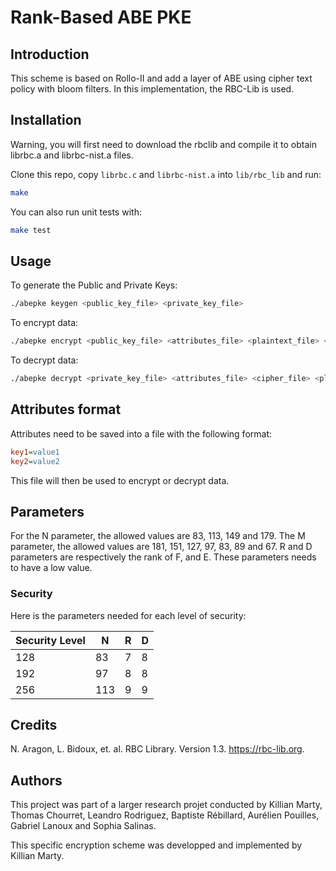 # Rank-Based ABE PKE

## Introduction

This scheme is based on Rollo-II and add a layer of ABE using cipher text policy with bloom filters.
In this implementation, the RBC-Lib is used.

## Installation

Warning, you will first need to download the rbclib and compile it to obtain librbc.a and librbc-nist.a files.

Clone this repo, copy `librbc.c` and `librbc-nist.a` into `lib/rbc_lib` and run:

```bash
make
```

You can also run unit tests with:

```bash
make test
```

## Usage

To generate the Public and Private Keys:

```bash
./abepke keygen <public_key_file> <private_key_file>
```

To encrypt data:

```bash
./abepke encrypt <public_key_file> <attributes_file> <plaintext_file> <cipher_file>
```

To decrypt data:

```bash
./abepke decrypt <private_key_file> <attributes_file> <cipher_file> <plaintext_file>
```

## Attributes format

Attributes need to be saved into a file with the following format:

```ini
key1=value1
key2=value2
```

This file will then be used to encrypt or decrypt data.

## Parameters

For the N parameter, the allowed values are 83, 113, 149 and 179.
The M parameter, the allowed values are 181, 151, 127, 97, 83, 89 and 67.
R and D parameters are respectively the rank of F, and E. These parameters needs to have a low value.

### Security

Here is the parameters needed for each level of security:

|Security Level| N | R | D |
|--------------|---|---|---|
|128           |83 |7  |8  |
|192           |97 |8  |8  |
|256           |113|9  |9  |

## Credits

N. Aragon, L. Bidoux, et. al. RBC Library. Version 1.3. https://rbc-lib.org. 

## Authors

This project was part of a larger research projet conducted by Killian Marty, Thomas Chourret, Leandro Rodriguez, Baptiste Rébillard, Aurélien Pouilles, Gabriel Lanoux and Sophia Salinas.

This specific encryption scheme was developped and implemented by Killian Marty.